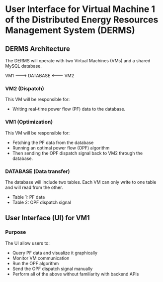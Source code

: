 # User Interface for Virtual Machine 1 of the Distributed Energy Resources Management System (DERMS)

## DERMS Architecture
The DERMS will operate with two Virtual Machines (VMs) and a shared MySQL database.

VM1 ---> DATABASE <--- VM2

### VM2 (Dispatch)
This VM will be responsible for:
* Writing real-time power flow (PF) data to the database. 

### VM1 (Optimization)
This VM will be responsible for:
* Fetching the PF data from the database
* Running an optimal power flow (OPF) algorithm 
* Then sending the OPF dispatch signal back to VM2 through the database.

### DATABASE (Data transfer)
The database will include two tables. Each VM can only write to one table and will read from the other. 
* Table 1: PF data
* Table 2: OPF dispatch signal


## User Interface (UI) for VM1
### Purpose
The UI allow users to:
* Query PF data and visualize it graphically
* Monitor VM communication
* Run the OPF algorithm
* Send the OPF dispatch signal manually
* Perform all of the above without familiarity with backend APIs